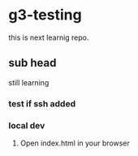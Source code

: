 # g3-testing
this is next learnig repo.
## sub head
still learning
### test if ssh added

### local dev
1. Open index.html in your browser

